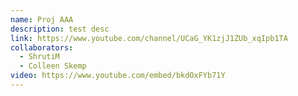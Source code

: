 ```yaml
---
name: Proj AAA
description: test desc
link: https://www.youtube.com/channel/UCaG_YK1zjJ1ZUb_xqIpb1TA
collaborators:
  - ShrutiM
  - Colleen Skemp
video: https://www.youtube.com/embed/bkdOxFYb71Y
---
```

